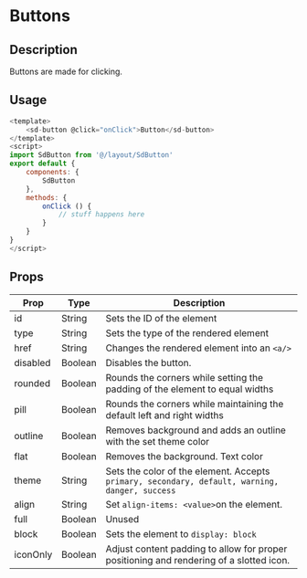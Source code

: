 # Buttons

## Description

Buttons are made for clicking.

## Usage

```javascript
<template>
    <sd-button @click="onClick">Button</sd-button>
</template>
<script>
import SdButton from '@/layout/SdButton'
export default {
    components: {
        SdButton    
    }, 
    methods: {
        onClick () {
            // stuff happens here
        }
    }
}
</script>
```



## Props

| Prop     | Type    | Description                                                                                    |
| -------- | ------- | ---------------------------------------------------------------------------------------------- |
| id       | String  | Sets the ID of the element                                                                     |
| type     | String  | Sets the type of the rendered element                                                          |
| href     | String  | Changes the rendered element into an `<a/>`                                                    |
| disabled | Boolean | Disables the button.                                                                           |
| rounded  | Boolean | Rounds the corners while setting the padding of the element to equal widths                    |
| pill     | Boolean | Rounds the corners while maintaining the default left and right widths                         |
| outline  | Boolean | Removes background and adds an outline with the set theme color                                |
| flat     | Boolean | Removes the background. Text color                                                             |
| theme    | String  | Sets the color of the element. Accepts `primary, secondary, default, warning, danger, success` |
| align    | String  | Set `align-items: <value>`on the element.                                                      |
| full     | Boolean | Unused                                                                                         |
| block    | Boolean | Sets the element to `display: block`                                                           |
| iconOnly | Boolean | Adjust content padding to allow for proper positioning and rendering of a slotted icon.        |
